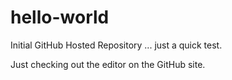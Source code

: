 # hello-world
Initial GitHub Hosted Repository ... just a quick test.

Just checking out the editor on the GitHub site.

